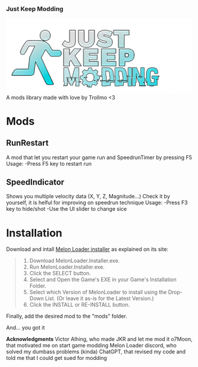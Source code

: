 ### Just Keep Modding
![](https://github.com/Olmo-Gutierrez/JKModding/blob/main/Images/Just%20Keep%20Modding%20Logo.png)
A mods library made with love by Trollmo <3
# Mods
## RunRestart
A mod that let you restart your game run and SpeedrunTimer by pressing F5
Usage:
-Press F5 key to restart run
## SpeedIndicator
Shows you multiple velocity data (X, Y, Z, Magnitude...) Check it by yourself, it is helful for improving on speedrun technique
Usage:
-Press F3 key to hide/shot
-Use the UI slider to change sice

# Installation
Download and intall [Melon Loader installer](https://melonwiki.xyz/#/README?id=automated-installation) as explained on its site:
>1. Download MelonLoader.Installer.exe.
>2. Run MelonLoader.Installer.exe.
>3. Click the SELECT button.
>4. Select and Open the Game's EXE in your Game's Installation Folder.
>5. Select which Version of MelonLoader to install using the Drop-Down List. (Or leave it as-is for the Latest Version.)
>6. Click the INSTALL or RE-INSTALL button.

Finally, add the desired mod to the "mods" folder.

And... you got it

**Acknowledgments**
Victor Alhing, who made JKR and let me mod it
o7Moon, that motivated me on start game modding
Melon Loader discord, who solved my dumbass problems (kinda)
ChatGPT, that revised my code and told me that I could get sued for modding


